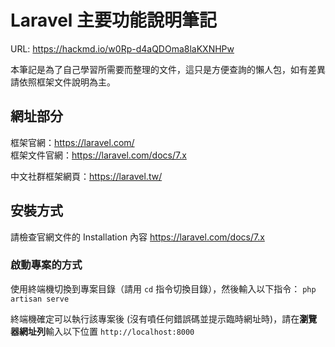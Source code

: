 # Laravel 主要功能說明筆記
URL: https://hackmd.io/w0Rp-d4aQDOma8laKXNHPw

本筆記是為了自己學習所需要而整理的文件，這只是方便查詢的懶人包，如有差異請依照框架文件說明為主。

## 網址部分
框架官網：https://laravel.com/  
框架文件官網：https://laravel.com/docs/7.x  

中文社群框架網頁：https://laravel.tw/

## 安裝方式
請檢查官網文件的 Installation 內容
https://laravel.com/docs/7.x

### 啟動專案的方式
使用終端機切換到專案目錄（請用 `cd` 指令切換目錄），然後輸入以下指令：
`php artisan serve`

終端機確定可以執行該專案後 (沒有噴任何錯誤碼並提示臨時網址時)，請在**瀏覽器網址列**輸入以下位置
`http://localhost:8000`
